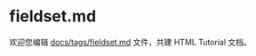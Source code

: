 fieldset.md
===

欢迎您编辑 <a target="__blank" href="https://github.com/jaywcjlove/html-tutorial/blob/master/docs/tags/fieldset.md">docs/tags/fieldset.md</a> 文件，共建 HTML Tutorial 文档。